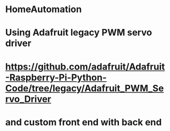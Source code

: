 # HomeAutomation
# Using Adafruit legacy PWM servo driver
# https://github.com/adafruit/Adafruit-Raspberry-Pi-Python-Code/tree/legacy/Adafruit_PWM_Servo_Driver
# and custom front end with back end
